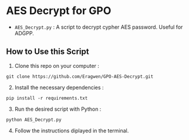 # AES Decrypt for GPO

- `AES_Decrypt.py` : A script to decrypt cypher AES password. Useful for ADGPP.

## How to Use this Script

1. Clone this repo on your computer :

```
git clone https://github.com/Eragwen/GPO-AES-Decrypt.git
```

2. Install the necessary dependencies :

```
pip install -r requirements.txt
```

3. Run the desired script with Python :

```
python AES_Decrypt.py
```

4. Follow the instructions diplayed in the terminal.

